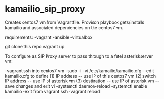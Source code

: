 # kamailio_sip_proxy

Creates centos7 vm from Vagrantfile.
Provison playbook gets/installs kamailio and associated dependencies on the centos7 vm.

requirements:
-vagrant
-ansible
-virtualbox

git clone this repo
vagrant up

To configure as SIP Proxy server to pass through to a futel asteriskserver vm:

-vagrant ssh into centos7 vm
-sudo -i
-vi /etc/kamailio/kamailio.cfg
--edit kamailio.cfg to define 
    (1) IP address -- use IP of this centos7 vm
    (2) switch IP address -- use IP of asterisk vm 
    (3) destination -- use IP of asterisk vm 
--save changes and exit vi
-systemctl daemon-reload
-systemctl enable kamailio
-exit from vagrant ssh
-vagrant reload
